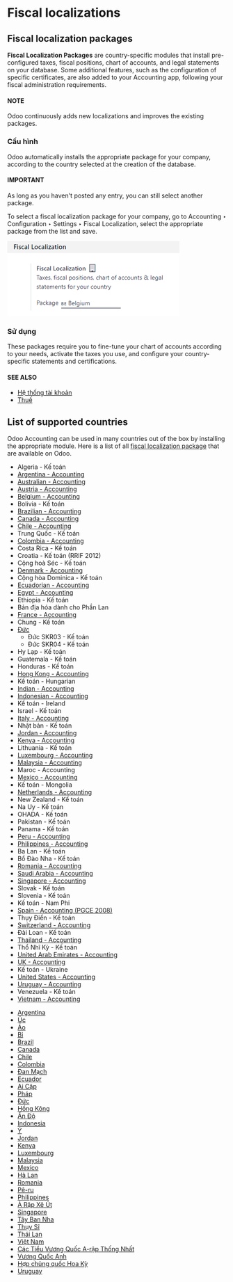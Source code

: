 # Fiscal localizations

<a id="fiscal-localizations-packages"></a>

## Fiscal localization packages

**Fiscal Localization Packages** are country-specific modules that install pre-configured taxes,
fiscal positions, chart of accounts, and legal statements on your database. Some additional
features, such as the configuration of specific certificates, are also added to your Accounting app,
following your fiscal administration requirements.

#### NOTE
Odoo continuously adds new localizations and improves the existing packages.

### Cấu hình

Odoo automatically installs the appropriate package for your company, according to the country
selected at the creation of the database.

#### IMPORTANT
As long as you haven't posted any entry, you can still select another package.

To select a fiscal localization package for your company, go to Accounting ‣
Configuration ‣ Settings ‣ Fiscal Localization, select the appropriate package from the list
and save.

![Select your country's fiscal localization package in Odoo Accounting.](../../../.gitbook/assets/package-selection.png)

### Sử dụng

These packages require you to fine-tune your chart of accounts according to your needs, activate the
taxes you use, and configure your country-specific statements and certifications.

#### SEE ALSO
- [Hệ thống tài khoản](../accounting/get_started/chart_of_accounts.md)
- [Thuế](../accounting/taxes/)

<a id="fiscal-localizations-countries-list"></a>

## List of supported countries

Odoo Accounting can be used in many countries out of the box by installing the appropriate module.
Here is a list of all [fiscal localization package](#fiscal-localizations-packages) that are
available on Odoo.

- Algeria - Kế toán
- [Argentina - Accounting](argentina.md)
- [Australian - Accounting](australia.md)
- [Austria - Accounting](austria.md)
- [Belgium - Accounting](belgium.md)
- Bolivia - Kế toán
- [Brazilian - Accounting](brazil.md)
- [Canada - Accounting](canada.md)
- [Chile - Accounting](chile.md)
- Trung Quốc - Kế toán
- [Colombia - Accounting](colombia.md)
- Costa Rica - Kế toán
- Croatia - Kế toán (RRIF 2012)
- Cộng hoà Séc - Kế toán
- [Denmark - Accounting](denmark.md)
- Cộng hòa Dominica - Kế toán
- [Ecuadorian - Accounting](ecuador.md)
- [Egypt - Accounting](egypt.md)
- Ethiopia - Kế toán
- Bản địa hóa dành cho Phần Lan
- [France - Accounting](france.md)
- Chung - Kế toán
- [Đức](germany.md)
  - Đức SKR03 - Kế toán
  - Đức SKR04 - Kế toán
- Hy Lạp - Kế toán
- Guatemala - Kế toán
- Honduras - Kế toán
- [Hong Kong - Accounting](hong_kong.md)
- Kế toán - Hungarian
- [Indian - Accounting](india.md)
- [Indonesian - Accounting](indonesia.md)
- Kế toán - Ireland
- Israel - Kế toán
- [Italy - Accounting](italy.md)
- Nhật bản - Kế toán
- [Jordan - Accounting](jordan.md)
- [Kenya - Accounting](kenya.md)
- Lithuania - Kế toán
- [Luxembourg - Accounting](luxembourg.md)
- [Malaysia - Accounting](malaysia.md)
- Maroc - Accounting
- [Mexico - Accounting](mexico.md)
- Kế toán - Mongolia
- [Netherlands - Accounting](netherlands.md)
- New Zealand - Kế toán
- Na Uy - Kế toán
- OHADA - Kế toán
- Pakistan - Kế toán
- Panama - Kế toán
- [Peru - Accounting](peru.md)
- [Philippines - Accounting](philippines.md)
- Ba Lan - Kế toán
- Bồ Đào Nha - Kế toán
- [Romania - Accounting](romania.md)
- [Saudi Arabia - Accounting](saudi_arabia.md)
- [Singapore - Accounting](singapore.md)
- Slovak - Kế toán
- Slovenia - Kế toán
- Kế toán - Nam Phi
- [Spain - Accounting (PGCE 2008)](spain.md)
- Thụy Điển - Kế toán
- [Switzerland - Accounting](switzerland.md)
- Đài Loan - Kế toán
- [Thailand - Accounting](thailand.md)
- Thổ Nhĩ Kỳ - Kế toán
- [United Arab Emirates - Accounting](united_arab_emirates.md)
- [UK - Accounting](united_kingdom.md)
- Kế toán - Ukraine
- [United States - Accounting](united_states.md)
- [Uruguay - Accounting](uruguay.md)
- Venezuela - Kế toán
- [Vietnam - Accounting](vietnam.md)

* [Argentina](argentina.md)
* [Úc](australia.md)
* [Áo](austria.md)
* [Bỉ](belgium.md)
* [Brazil](brazil.md)
* [Canada](canada.md)
* [Chile](chile.md)
* [Colombia](colombia.md)
* [Đan Mạch](denmark.md)
* [Ecuador](ecuador.md)
* [Ai Cập](egypt.md)
* [Pháp](france.md)
* [Đức](germany.md)
* [Hồng Kông](hong_kong.md)
* [Ấn Độ](india.md)
* [Indonesia](indonesia.md)
* [Ý](italy.md)
* [Jordan](jordan.md)
* [Kenya](kenya.md)
* [Luxembourg](luxembourg.md)
* [Malaysia](malaysia.md)
* [Mexico](mexico.md)
* [Hà Lan](netherlands.md)
* [Romania](romania.md)
* [Pê-ru](peru.md)
* [Philippines](philippines.md)
* [Ả Rập Xê Út](saudi_arabia.md)
* [Singapore](singapore.md)
* [Tây Ban Nha](spain.md)
* [Thụy Sĩ](switzerland.md)
* [Thái Lan](thailand.md)
* [Việt Nam](vietnam.md)
* [Các Tiểu Vương Quốc A-rập Thống Nhất](united_arab_emirates.md)
* [Vương Quốc Anh](united_kingdom.md)
* [Hợp chủng quốc Hoa Kỳ](united_states.md)
* [Uruguay](uruguay.md)
